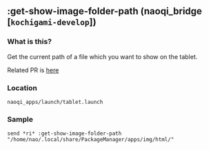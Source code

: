 ## :get-show-image-folder-path (naoqi_bridge [`kochigami-develop`])

### What is this?

Get the current path of a file which you want to show on the tablet.  

Related PR is [here](https://github.com/ros-naoqi/naoqi_bridge/pull/52)

### Location

`naoqi_apps/launch/tablet.launch`  

### Sample

```
send *ri* :get-show-image-folder-path
"/home/nao/.local/share/PackageManager/apps/img/html/"
```
